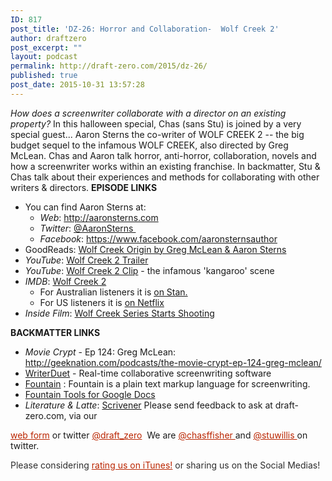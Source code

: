 ```yaml
---
ID: 817
post_title: 'DZ-26: Horror and Collaboration-  Wolf Creek 2'
author: draftzero
post_excerpt: ""
layout: podcast
permalink: http://draft-zero.com/2015/dz-26/
published: true
post_date: 2015-10-31 13:57:28
---
```

*How does a screenwriter collaborate with a director on an existing property?* In this halloween special, Chas (sans Stu) is joined by a very special guest... Aaron Sterns the co-writer of WOLF CREEK 2 -- the big budget sequel to the infamous WOLF CREEK, also directed by Greg McLean. Chas and Aaron talk horror, anti-horror, collaboration, novels and how a screenwriter works within an existing franchise. In backmatter, Stu & Chas talk about their experiences and methods for collaborating with other writers & directors. **EPISODE LINKS** 
*   You can find Aaron Sterns at: 
    *   *Web*: <a href="http://aaronsterns.com" target="_blank">http://aaronsterns.com</a>
    *   *Twitter*: <a href="https://twitter.com/AaronSterns" target="_blank">@AaronSterns </a>
    *   *Facebook*: <a href="https://www.facebook.com/aaronsternsauthor" target="_blank">https://www.facebook.com/aaronsternsauthor</a>
*   GoodReads: <a href="http://www.goodreads.com/book/show/19844085-origin" target="_blank">Wolf Creek Origin by Greg McLean & Aaron Sterns</a>
*   *YouTube*: <a href="https://www.youtube.com/watch?v=s4bqeT5edbs" target="_blank">Wolf Creek 2 Trailer</a>
*   *YouTube*: <a href="https://www.youtube.com/watch?v=N_YaZ-emcPc" target="_blank">Wolf Creek 2 Clip</a> - the infamous 'kangaroo' scene
*   *IMDB*: <a href="http://www.imdb.com/title/tt2004432/" target="_blank">Wolf Creek 2</a> 
    *   For Australian listeners it is <a href="https://play.stan.com.au/programs/376181" target="_blank">on Stan.</a>
    *   For US listeners it is <a href="http://www.netflix.com/title/70297644" target="_blank">on Netflix</a>
*   *Inside Film*: <a href="http://if.com.au/2015/10/18/article/JQJZZFXZLQ.html" target="_blank">Wolf Creek Series Starts Shooting</a>

**BACKMATTER LINKS** 
*   *Movie Crypt* - Ep 124: Greg McLean: <a href="http://geeknation.com/podcasts/the-movie-crypt-ep-124-greg-mclean/" target="_blank">http://geeknation.com/podcasts/the-movie-crypt-ep-124-greg-mclean/</a>
*   [WriterDuet][1] - Real-time collaborative screenwriting software
*   <a href="http://fountain.io" target="_blank">Fountain</a> : Fountain is a plain text markup language for screenwriting.
*   <a href="https://chrome.google.com/webstore/detail/fountain-tools/jfkgfigdnpiljgakkbnppfipajogbjdl?utm_source=permalink" target="_blank">Fountain Tools for Google Docs</a>
*   *Literature & Latte*: <a href="https://www.literatureandlatte.com/scrivener.php" target="_blank">Scrivener</a> Please send feedback to ask at draft-zero.com, via our 

<a style="font-weight: inherit; font-style: inherit; color: #ba2500;" href="http://draft-zero.com/feedback/" target="_blank">web form</a> or twitter <a style="font-weight: inherit; font-style: inherit; color: #ba2500;" href="https://twitter.com/draft_zero" target="_blank">@draft_zero</a>  We are <a style="font-weight: inherit; font-style: inherit; color: #ba2500;" href="http://www.twitter.com/chasffisher" target="_blank">@chasffisher </a>and <a style="font-weight: inherit; font-style: inherit; color: #ba2500;" href="http://www.twitter.com/stuwillis" target="_blank">@stuwillis </a>on twitter. <p style="color: #2d2d2d;">
  Please considering <a style="font-weight: inherit; font-style: inherit; color: #ba2500;" href="https://itunes.apple.com/au/podcast/draft-zero-screenwriting-podcast/id847126598?mt=2&ls=1">rating us on iTunes!</a> or sharing us on the Social Medias!
</p>

 [1]: https://writerduet.com